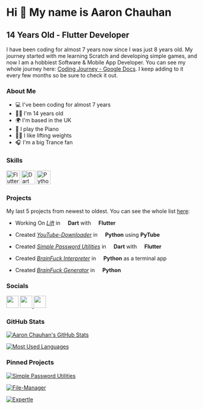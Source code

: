 Hi 👋 My name is Aaron Chauhan
==============================

14 Years Old - Flutter Developer
---------------------------------------------

I have been coding for almost 7 years now since I was just 8 years old. My journey started with me learning Scratch and developing simple games, and now I am a hobbiest Software & Mobile App Developer. You can see my whole journey here: [Coding Journey - Google Docs](https://docs.google.com/document/d/1pp72OmKtEoKodtArt90codOBIdydvExuMR7Cg1q_Eao/edit?usp=sharing). I keep adding to it every few months so be sure to check it out.



### About Me

* 💻  I've been coding for almost 7 years
* 👨‍💻  I'm 14 years old
* 🌍  I'm based in the UK
* 🎹  I play the Piano
* 🏋️‍♂️  I like lifting weights
* 🎧  I'm a big Trance fan



### Skills

<p align="left">
<img src="https://raw.githubusercontent.com/danielcranney/readme-generator/main/public/icons/skills/flutter-colored.svg" width="36" height="36" alt="Flutter">
<img src="https://raw.githubusercontent.com/danielcranney/readme-generator/main/public/icons/skills/dart-colored.svg" width="36" height="36" alt="Dart">
<img src="https://raw.githubusercontent.com/danielcranney/readme-generator/main/public/icons/skills/python-colored.svg" width="36" height="36" alt="Python">
</p>


### Projects

My last 5 projects from newest to oldest. You can see the whole list [here](https://github.com/aaronjc15128/project-list):

* Working On _[Lift](https://github.com/aaronjc15128/lift)_ in <img src="https://raw.githubusercontent.com/danielcranney/readme-generator/main/public/icons/skills/dart-colored.svg" width="12" height="12"> **Dart** with <img src="https://raw.githubusercontent.com/danielcranney/readme-generator/main/public/icons/skills/flutter-colored.svg" width="12" height="12"> **Flutter**

* Created _[YouTube-Downloader](https://github.com/aaronjc15128/youtube-downloader)_ in
<img src="https://raw.githubusercontent.com/danielcranney/readme-generator/main/public/icons/skills/python-colored.svg" width="12" height="12"> **Python** using **PyTube**

* Created _[Simple Password Utilities](https://github.com/aaronjc15128/simple_password_utilities)_ in <img src="https://raw.githubusercontent.com/danielcranney/readme-generator/main/public/icons/skills/dart-colored.svg" width="12" height="12"> **Dart** with <img src="https://raw.githubusercontent.com/danielcranney/readme-generator/main/public/icons/skills/flutter-colored.svg" width="12" height="12"> **Flutter**

* Created _[BrainFuck Interpreter](https://github.com/aaronjc15128/BrainFuck-Interpreter)_ in <img src="https://raw.githubusercontent.com/danielcranney/readme-generator/main/public/icons/skills/python-colored.svg" width="12" height="12"> **Python** as a terminal app

* Created _[BrainFuck Generator](https://github.com/aaronjc15128/BrainFuck-Generator)_ in <img src="https://raw.githubusercontent.com/danielcranney/readme-generator/main/public/icons/skills/python-colored.svg" width="12" height="12"> **Python**


### Socials

<p align="left">
<a href="https://www.github.com/aaronjc15128" target="_blank" rel="noreferrer"><img src="https://raw.githubusercontent.com/danielcranney/readme-generator/main/public/icons/socials/github.svg" width="32" height="32" /></a>
<a href="https://stackoverflow.com/users/16098405/aaron-chauhan?tab=profile" target="_blank" rel="noreferrer"><img src="https://raw.githubusercontent.com/danielcranney/readme-generator/main/public/icons/socials/stackoverflow.svg" width="32" height="32" />
<a href="https://discord.com/users/aaronjc#5057" target="_blank" rel="noreferrer"><img src="https://raw.githubusercontent.com/danielcranney/readme-generator/main/public/icons/socials/discord.svg" width="32" height="32" /></a>
</p>


### GitHub Stats

[![Aaron Chauhan's GitHub Stats](https://github-readme-stats.vercel.app/api?username=aaronjc15128&show_icons=true&rank_icon=github&theme=dracula)](https://github.com/aaronjc15128)

[![Most Used Languages](https://github-readme-stats.vercel.app/api/top-langs/?username=aaronjc15128&langs_count=4&theme=dracula)](https://github.com/aaronjc15128)



### Pinned Projects

[![Simple Password Utilities](https://github-readme-stats.vercel.app/api/pin/?username=aaronjc15128&repo=simple_password_utilities&theme=dracula)](https://github.com/aaronjc15128/simple_password_utilities)

[![File-Manager](https://github-readme-stats.vercel.app/api/pin/?username=aaronjc15128&repo=File-Manager&theme=dracula)](https://github.com/aaronjc15128/File-Manager)

[![Expertle](https://github-readme-stats.vercel.app/api/pin/?username=aaronjc15128&repo=Expertle&theme=dracula)](https://github.com/aaronjc15128/Expertle)
